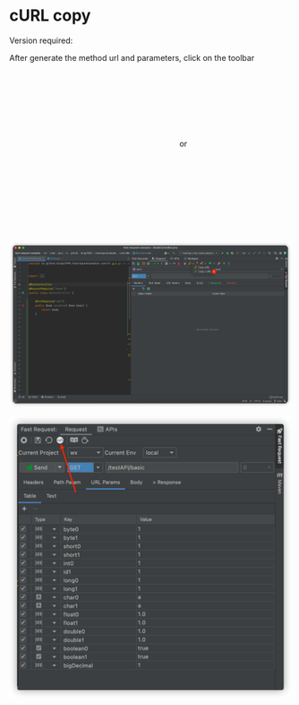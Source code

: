 # cURL copy

Version required: <Badge text="1.1.4" />

After generate the method url and parameters, click on the toolbar <svg class="icon svg-icon" aria-hidden="true"><use xlink:href="#icon-curl"></use></svg> or <svg class="icon svg-icon" aria-hidden="true"><use xlink:href="#icon-curl1"></use></svg>

![curlCopyNew](../../../.vuepress/public/img/curlCopyNew.png)

![curl](../../../.vuepress/public/img/curl_en.png)
